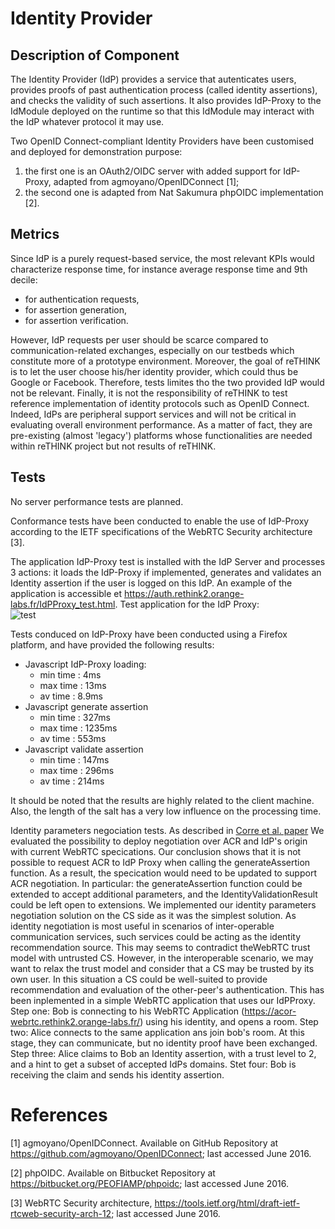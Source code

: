 # Identity Provider
##  Description of Component

The Identity Provider (IdP) provides a service that autenticates users, provides proofs of past authentication process (called identity assertions), and checks the validity of such assertions.
It also provides IdP-Proxy to the IdModule deployed on the runtime so that this IdModule may interact with the IdP whatever protocol it may use.

Two OpenID Connect-compliant Identity Providers have been customised and deployed for demonstration purpose:
1. the first one is an OAuth2/OIDC server with added support for IdP-Proxy, adapted from agmoyano/OpenIDConnect [1];
2. the second one is adapted from Nat Sakumura phpOIDC implementation [2].

## Metrics 
Since IdP is a purely request-based service, the most relevant KPIs would characterize response time, for instance average response time and 9th decile:
- for authentication requests,
- for assertion generation,
- for assertion verification.

However, IdP requests per user should be scarce compared to communication-related exchanges, especially on our testbeds which constitute more of a prototype environment. Moreover, the goal of reTHINK is to let the user choose his/her identity provider, which could thus be Google or Facebook. Therefore, tests limites tho the two provided IdP would not be relevant. Finally, it is not the responsibility of reTHINK to test reference implementation of identity protocols such as OpenID Connect. Indeed, IdPs are peripheral support services and will not be critical in evaluating overall environment performance. As a matter of fact, they are pre-existing (almost 'legacy') platforms whose functionalities are needed within reTHINK project but not results of reTHINK.

## Tests 
No server performance tests are planned. 

Conformance tests have been conducted to enable the use of IdP-Proxy according to the IETF specifications of the WebRTC Security architecture [3].

The application IdP-Proxy test is installed with the IdP Server and processes 3 actions: it loads the IdP-Proxy if implemented, generates and validates an Identity assertion if the user is logged on this IdP. An example of the application is accessible  et https://auth.rethink2.orange-labs.fr/IdPProxy_test.html.
Test application for the IdP Proxy:  
![test](https://user-images.githubusercontent.com/10738516/27958548-fd585e0e-6323-11e7-9b68-44b400d78b37.png)

Tests conduced on IdP-Proxy have been conducted using a Firefox platform, and have provided the following results: 
- Javascript IdP-Proxy loading: 
  - min time : 4ms 
  - max time : 13ms 
  - av time : 8.9ms 
- Javascript generate assertion 
  - min time : 327ms 
  - max time : 1235ms 
  - av time : 553ms 
- Javascript validate assertion 
  - min time : 147ms 
  - max time : 296ms 
  - av time : 214ms 

It should be noted that the results are highly related to the client machine. Also, the length of the salt has a very low influence on the processing time.

Identity parameters negociation tests.
As described in [Corre et al. paper](https://link.springer.com/chapter/10.1007%2F978-3-319-60131-1_27) We evaluated the possibility to deploy negotiation over ACR and IdP's origin with current WebRTC specications. Our conclusion shows that it is not possible to request ACR to IdP Proxy when calling the generateAssertion function. As a result, the specication would need to
be updated to support ACR negotiation. In particular: the generateAssertion function could be extended to accept additional parameters, and the IdentityValidationResult could be left open to extensions.
We implemented our identity parameters negotiation solution on the CS side as it was the simplest solution. As identity negotiation is most useful in scenarios of inter-operable communication services, such services could be acting as the identity recommendation source. This may seems to contradict theWebRTC trust model with untrusted CS. However, in the interoperable scenario, we may want to relax the trust model and consider that a CS may be trusted by its own user. In this situation a CS could be well-suited to provide recommendation and evaluation of the other-peer's authentication.
This has been inplemented in a simple WebRTC application that uses our IdPProxy.
Step one: 
Bob is connecting to his WebRTC Application (https://acor-webrtc.rethink2.orange-labs.fr/) using his identity, and opens a room.
Step two:
Alice connects to the same application ans join bob's room. At this stage, they can communicate, but no identity proof have been exchanged.
Step three:
Alice claims to Bob an Identity assertion, with a trust level to 2, and a hint to get a subset of accepted IdPs domains.
Stet four:
Bob is receiving the claim and sends his identity assertion.


# References

[1] agmoyano/OpenIDConnect. Available on GitHub Repository at https://github.com/agmoyano/OpenIDConnect; last accessed June 2016.

[2] phpOIDC. Available on Bitbucket Repository at https://bitbucket.org/PEOFIAMP/phpoidc; last accessed June 2016.

[3] WebRTC Security architecture, https://tools.ietf.org/html/draft-ietf-rtcweb-security-arch-12; last accessed June 2016.
